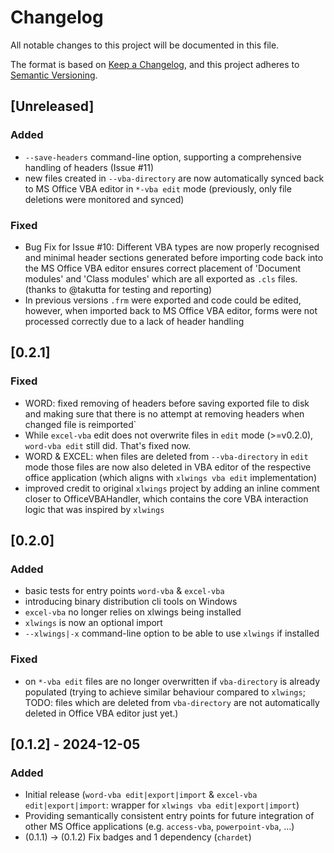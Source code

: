 # Changelog

All notable changes to this project will be documented in this file.

The format is based on [Keep a Changelog](https://keepachangelog.com/en/1.0.0/),
and this project adheres to [Semantic Versioning](https://semver.org/spec/v2.0.0.html).

## [Unreleased]

### Added

- ``--save-headers`` command-line option, supporting a comprehensive handling of headers (Issue #11)
- new files created in ``--vba-directory`` are now automatically synced back to MS Office VBA editor in ``*-vba edit`` mode (previously, only file deletions were monitored and synced)

<!-- ### Changed -->
<!-- -  -->

### Fixed

- Bug Fix for Issue #10: Different VBA types are now properly recognised and minimal header sections generated before importing code back into the MS Office VBA editor ensures correct placement of 'Document modules' and 'Class modules' which are all exported as ``.cls`` files. (thanks to @takutta for testing and reporting)
- In previous versions ``.frm`` were exported and code could be edited, however, when imported back to MS Office VBA editor, forms were not processed correctly due to a lack of header handling
<!-- -  -->
<!-- ### Removed -->
<!-- -  -->
<!-- ### Security -->
<!-- -  -->

## [0.2.1]

### Fixed

- WORD: fixed removing of headers before saving exported file to disk and making sure that there is no attempt at removing headers when changed file is reimported`
- While ``excel-vba`` edit does not overwrite files in ``edit`` mode (>=v0.2.0), ``word-vba edit`` still did. That's fixed now.
- WORD & EXCEL: when files are deleted from ``--vba-directory`` in ``edit`` mode those files are now also deleted in VBA editor of the respective office application (which aligns with ``xlwings vba edit`` implementation)
- improved credit to original ``xlwings`` project by adding an inline comment closer to OfficeVBAHandler, which contains the core VBA interaction logic that was inspired by ``xlwings``

## [0.2.0]

### Added

- basic tests for entry points ``word-vba`` & ``excel-vba``
- introducing binary distribution cli tools on Windows
- ``excel-vba`` no longer relies on xlwings being installed
- ``xlwings`` is now an optional import
- ``--xlwings|-x`` command-line option to be able to use ``xlwings`` if installed

### Fixed

- on ``*-vba edit`` files are no longer overwritten if ``vba-directory`` is
  already populated (trying to achieve similar behaviour compared to ``xlwings``;
  TODO: files which are deleted from  ``vba-directory`` are not
  automatically deleted in Office VBA editor just yet.)

## [0.1.2] - 2024-12-05

### Added

- Initial release (``word-vba edit|export|import`` & ``excel-vba edit|export|import``: wrapper for ``xlwings vba edit|export|import``)
- Providing semantically consistent entry points for future integration of other MS Office applications (e.g. ``access-vba``, ``powerpoint-vba``, ...)
- (0.1.1) -> (0.1.2) Fix badges and 1 dependency (``chardet``)
